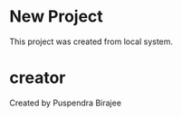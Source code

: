 # New Project

This project was created from local system.

# creator

Created by Puspendra Birajee
